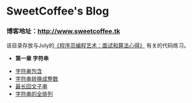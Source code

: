 # SweetCoffee's Blog

### 博客地址：http://www.sweetcoffee.tk

该目录存放与July的[《程序员编程艺术：面试和算法心得》](https://github.com/julycoding/The-Art-Of-Programming-By-July/tree/master/ebook/zh)
有关的代码练习。
* **第一章  字符串**
- [字符串包含](StringContain.cpp)
- [字符串转换成整数](StrToInt.cpp)
- [最长回文子串](LongestPalindromeSubStr.cpp)
- [字符串的全排列](../../排列组合/ComAndPerm.c)
